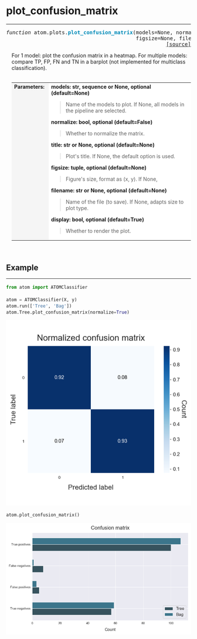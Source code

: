 # plot_confusion_matrix
-------------------------

<a name="atom-plot-confusion-matrix"></a>
<pre><em>function</em> atom.plots.<strong style="color:#008AB8">plot_confusion_matrix</strong>(models=None, normalize=False, title=None,
                                          figsize=None, filename=None, display=True)
<div align="right"><a href="https://github.com/tvdboom/ATOM/blob/master/atom/plots.py#L336">[source]</a></div></pre>
<div style="padding-left:3%">
For 1 model: plot the confusion matrix in a heatmap. For multiple models: compare TP,
 FP, FN and TN in a barplot (not implemented for multiclass classification).
<br /><br />
<table width="100%">
<tr>
<td width="15%" style="vertical-align:top; background:#F5F5F5;"><strong>Parameters:</strong></td>
<td width="75%" style="background:white;">
<strong>models: str, sequence or None, optional (default=None)</strong>
<blockquote>
Name of the models to plot. If None, all models in the pipeline are selected.
</blockquote>
<strong>normalize: bool, optional (default=False)</strong>
<blockquote>
Whether to normalize the matrix.
</blockquote>
<strong>title: str or None, optional (default=None)</strong>
<blockquote>
Plot's title. If None, the default option is used.
</blockquote>
<strong>figsize: tuple, optional (default=None)</strong>
<blockquote>
Figure's size, format as (x, y). If None, 
</blockquote>
<strong>filename: str or None, optional (default=None)</strong>
<blockquote>
Name of the file (to save). If None, adapts size to plot type.
</blockquote>
<strong>display: bool, optional (default=True)</strong>
<blockquote>
Whether to render the plot.
</blockquote>
</tr>
</table>
</div>
<br />



## Example
----------
```python
from atom import ATOMClassifier

atom = ATOMClassifier(X, y)
atom.run(['Tree', 'Bag'])
atom.Tree.plot_confusion_matrix(normalize=True)
```
![plot_confusion_matrix_1](./img/plot_confusion_matrix_1.png)
```python
atom.plot_confusion_matrix()
```
![plot_confusion_matrix_2](./img/plot_confusion_matrix_2.png)